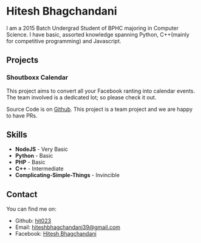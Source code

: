 # Hitesh Bhagchandani

I am a 2015 Batch Undergrad Student of BPHC majoring in Computer Science. I have basic, assorted knowledge spanning Python, C++(mainly for competitive programming) and Javascript.

## Projects

### Shoutboxx Calendar

This project aims to convert all your Facebook ranting into calendar events. The team involved is a dedicated lot; so please check it out.

Source Code is on [Github](https://github.com/aero31aero/shoutbox-calendar). This project is a team project and we are happy to have PRs.

## Skills

* **NodeJS** - Very Basic
* **Python** - Basic
* **PHP** - Basic
* **C++** - Intermediate
* **Complicating-Simple-Things** - Invincible

## Contact

You can find me on:

* Github: [hit023](https://github.com/hit023)
* Email: [hiteshbhagchandani39@gmail.com](mailto:hiteshbhagchandani39@gmail.com)
* Facebook: [Hitesh Bhagchandani](https://www.facebook.com/hitesh.bhagchandani.79)